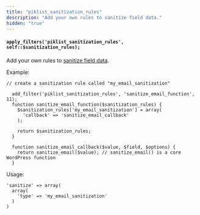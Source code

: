 ```yaml
---
title: "piklist_sanitization_rules"
description: "Add your own rules to sanitize field data."
hidden: "true"
---
```


#### `apply_filters('piklist_sanitization_rules', self::$sanitization_rules);`

Add your own rules to [sanitize field data](/fields/sanitizing-fields/).

Example:
```
// create a sanitization rule called "my_email_sanitization"

  add_filter('piklist_sanitization_rules', 'sanitize_email_function', 11);
  function sanitize_email_function($sanitization_rules) {
    $sanitization_rules['my_email_sanitization'] = array(
      'callback' => 'sanitize_email_callback'
    );

    return $sanitization_rules;
  }

  function sanitize_email_callback($value, $field, $options) {
    return sanitize_email($value); // sanitize_email() is a core WordPress function
  }
```

Usage:

```
'sanitize' => array(
  array(
    'type' => 'my_email_sanitization'
  )
)
```
